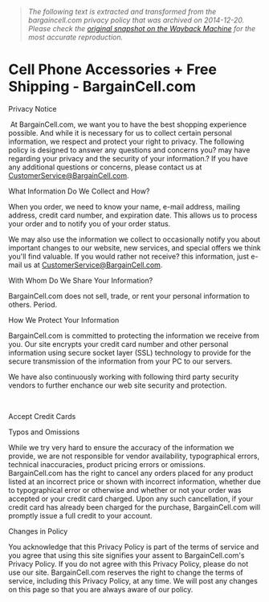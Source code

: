 > *The following text is extracted and transformed from the bargaincell.com privacy policy that was archived on 2014-12-20. Please check the [original snapshot on the Wayback Machine](https://web.archive.org/web/20141220125839id_/http%3A//www.bargaincell.com/Security_Privacy) for the most accurate reproduction.*

# Cell Phone Accessories + Free Shipping - BargainCell.com

Privacy Notice

 At BargainCell.com, we want you to have the best shopping experience possible. And while it is necessary for us to collect certain personal information, we respect and protect your right to privacy. The following policy is designed to answer any questions and concerns you? may have regarding your privacy and the security of your information.? If you have any additional questions or concerns, please contact us at CustomerService@BargainCell.com.

What Information Do We Collect and How?

When you order, we need to know your name, e-mail address, mailing address, credit card number, and expiration date. This allows us to process your order and to notify you of your order status.

We may also use the information we collect to occasionally notify you about important changes to our website, new services, and special offers we think you'll find valuable. If you would rather not receive? this information, just e-mail us at CustomerService@BargainCell.com.

With Whom Do We Share Your Information?

BargainCell.com does not sell, trade, or rent your personal information to others. Period.

How We Protect Your Information

BargainCell.com is committed to protecting the information we receive from you. Our site encrypts your credit card number and other personal information using secure socket layer (SSL) technology to provide for the secure transmission of the information from your PC to our servers.

We have also continuously working with following third party security vendors to further enchance our web site security and protection.

  

Accept Credit Cards

Typos and Omissions

While we try very hard to ensure the accuracy of the information we provide, we are not responsible for vendor availability, typographical errors, technical inaccuracies, product pricing errors or omissions. BargainCell.com has the right to cancel any orders placed for any product listed at an incorrect price or shown with incorrect information, whether due to typographical error or otherwise and whether or not your order was accepted or your credit card charged. Upon any such cancellation, if your credit card has already been charged for the purchase, BargainCell.com will promptly issue a full credit to your account.

Changes in Policy

You acknowledge that this Privacy Policy is part of the terms of service and you agree that using this site signifies your assent to BargainCell.com's Privacy Policy. If you do not agree with this Privacy Policy, please do not use our site. BargainCell.com reserves the right to change the terms of service, including this Privacy Policy, at any time. We will post any changes on this page so that you are always aware of our policy.
